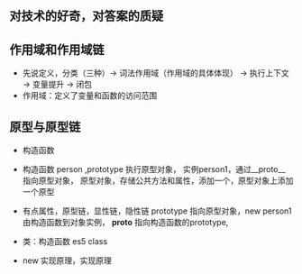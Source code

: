 ## 对技术的好奇，对答案的质疑
## 作用域和作用域链
- 先说定义，分类（三种）-> 词法作用域（作用域的具体体现） -> 执行上下文 -> 变量提升 -> 闭包
- 作用域：定义了变量和函数的访问范围
  

## 原型与原型链
-  构造函数
- 构造函数 person ,prototype 执行原型对象，
  实例person1，通过__proto__ 指向原型对象，
  原型对象，存储公共方法和属性，添加一个，原型对象上添加一个原型
- 有点属性，原型链，显性链，隐性链
  prototype 指向原型对象，new person1 由构造函数到对象实例，
  __proto__ 指向构造函数的prototype,

- 类：构造函数 es5
  class 

- new 实现原理，实现原理
  
  
